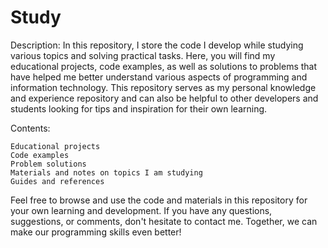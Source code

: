 # Study

Description:
In this repository, I store the code I develop while studying various topics and solving practical tasks. Here, you will find my educational projects, code examples, as well as solutions to problems that have helped me better understand various aspects of programming and information technology. This repository serves as my personal knowledge and experience repository and can also be helpful to other developers and students looking for tips and inspiration for their own learning.

Contents:

    Educational projects
    Code examples
    Problem solutions
    Materials and notes on topics I am studying
    Guides and references

Feel free to browse and use the code and materials in this repository for your own learning and development. If you have any questions, suggestions, or comments, don't hesitate to contact me. Together, we can make our programming skills even better!
